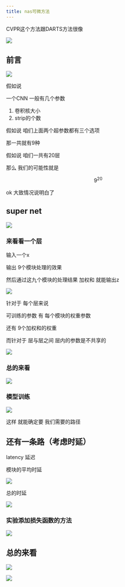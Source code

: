 ```yaml
---
title: nas可微方法
---
```


CVPR这个方法跟DARTS方法很像

![](https://pic.imgdb.cn/item/641bb64ba682492fcce585c1.png)

## 前言

![](https://pic.imgdb.cn/item/641bb649a682492fcce58298.png)

假如说 

一个CNN 一般有几个参数

1. 卷积核大小
2. strip的个数

假如说 咱们上面两个超参数都有三个选项

那一共就有9种

假如说 咱们一共有20层

那么 我们的可能性就是

$$9^{20}$$

ok 大致情况说明白了

## super net 

![](https://pic.imgdb.cn/item/641bb649a682492fcce582f7.png)

### 来看看一个层

输入一个x 

输出 9个模块处理的效果

然后通过这九个模块的处理结果 加权和 就能输出z

![](https://pic.imgdb.cn/item/641bb64ba682492fcce585f2.png)

针对于 每个层来说 

可训练的参数 有 每个模块的权重参数

还有 9个加权和的权重

而针对于 层与层之间 层内的参数是不共享的

![](https://pic.imgdb.cn/item/641bb64ba682492fcce58623.png)

### 总的来看

![](https://pic.imgdb.cn/item/641bb70fa682492fcce6ce23.png)

### 模型训练

![](https://pic.imgdb.cn/item/641bb70fa682492fcce6ce7b.png)

这样 就能确定要 我们需要的路径

## 还有一条路（考虑时延）

latency 延迟

模块的平均时延

![](https://pic.imgdb.cn/item/641bb8efa682492fcce9d14c.png)

总的时延

![](https://pic.imgdb.cn/item/641bb8efa682492fcce9d17e.png)

### 实验添加损失函数的方法

![](https://pic.imgdb.cn/item/641bb8efa682492fcce9d1a7.png)

## 总的来看

![](https://pic.imgdb.cn/item/641bb8efa682492fcce9d1e2.png)

![](https://pic.imgdb.cn/item/641bb8f0a682492fcce9d32c.png)

